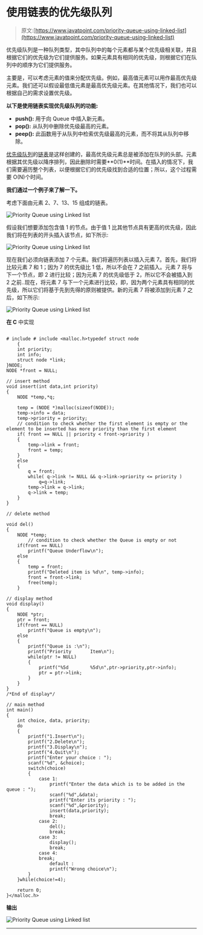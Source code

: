 # 使用链表的优先级队列

> 原文:[https://www.javatpoint.com/priority-queue-using-linked-list](https://www.javatpoint.com/priority-queue-using-linked-list)

优先级队列是一种队列类型，其中队列中的每个元素都与某个优先级相关联，并且根据它们的优先级为它们提供服务。如果元素具有相同的优先级，则根据它们在队列中的顺序为它们提供服务。

主要是，可以考虑元素的值来分配优先级。例如，最高值元素可以用作最高优先级元素。我们还可以假设最低值元素是最高优先级元素。在其他情况下，我们也可以根据自己的需求设置优先级。

**以下是使用链表实现优先级队列的功能:**

*   **push():** 用于向 Queue 中插入新元素。
*   **pop():** 从队列中删除优先级最高的元素。
*   **peep():** 此函数用于从队列中检索优先级最高的元素，而不将其从队列中移除。

[优先级队列](https://www.javatpoint.com/ds-priority-queue)的[链表](https://www.javatpoint.com/ds-linked-list)是这样创建的，最高优先级元素总是被添加在队列的头部。元素根据其优先级以降序排列，因此删除时需要**0(1)**时间。在插入的情况下，我们需要遍历整个列表，以便根据它们的优先级找到合适的位置；所以，这个过程需要 O(N)个时间。

**我们通过一个例子来了解一下。**

考虑下面由元素 2、7、13、15 组成的链表。

![Priority Queue using Linked list](../Images/7388f2244703b896bed36101ef1f1591.png)

假设我们想要添加包含值 1 的节点。由于值 1 比其他节点具有更高的优先级，因此我们将在列表的开头插入该节点，如下所示:

![Priority Queue using Linked list](../Images/48fcdf9f76b2c0c30f76171b8a43b27b.png)

现在我们必须向链表添加 7 个元素。我们将遍历列表以插入元素 7。首先，我们将比较元素 7 和 1；因为 7 的优先级比 1 低，所以不会在 7 之前插入。元素 7 将与下一个节点，即 2 进行比较；因为元素 7 的优先级低于 2，所以它不会被插入到 2 之前..现在，将元素 7 与下一个元素进行比较，即，因为两个元素具有相同的优先级，所以它们将基于先到先得的原则被提供。新的元素 7 将被添加到元素 7 之后，如下所示:

![Priority Queue using Linked list](../Images/33c4cf1f23d3fec1be8730384a9582ee.png)

**在 C** 中实现

```

# include # include <malloc.h>typedef struct node
	{
	int priority;
	int info;
	struct node *link;
}NODE;
NODE *front = NULL;

// insert method
void insert(int data,int priority)
{
	NODE *temp,*q;

	temp = (NODE *)malloc(sizeof(NODE));
	temp->info = data;
	temp->priority = priority;
	// condition to check whether the first element is empty or the element to be inserted has more priority than the first element
	if( front == NULL || priority < front->priority )
	{
		temp->link = front;
		front = temp;
	}
	else
	{
		q = front;
		while( q->link != NULL && q->link->priority <= priority )
			q=q->link;
		temp->link = q->link;
		q->link = temp;
	}
}

// delete method

void del()
{
	NODE *temp;
        // condition to check whether the Queue is empty or not
	if(front == NULL)
		printf("Queue Underflow\n");
	else
	{
		temp = front;
		printf("Deleted item is %d\n", temp->info);
		front = front->link;
		free(temp);
	}

// display method
void display()
{
	NODE *ptr;
	ptr = front;
	if(front == NULL)
		printf("Queue is empty\n");
	else
	{	
		printf("Queue is :\n");
		printf("Priority       Item\n");
		while(ptr != NULL)
		{
			printf("%5d        %5d\n",ptr->priority,ptr->info);
			ptr = ptr->link;
		}
	}
}
/*End of display*/

// main method
int main()
{
	int choice, data, priority;
	do
	{
		printf("1.Insert\n");
		printf("2.Delete\n");
		printf("3.Display\n");
		printf("4.Quit\n");
		printf("Enter your choice : ");
		scanf("%d", &choice);
		switch(choice)
		{
			case 1:
				printf("Enter the data which is to be added in the queue : ");
				scanf("%d",&data);
				printf("Enter its priority : ");
				scanf("%d",&priority);
				insert(data,priority);
				break;
			case 2:
				del();
				break;
			case 3:
				display();
				break;
			case 4:
			break;
				default :
				printf("Wrong choice\n");
		}
	}while(choice!=4);

	return 0;
}</malloc.h> 
```

**输出**

![Priority Queue using Linked list](../Images/4f1a7d0700f5bbd22cd27cb0ee5d2c3c.png)

* * *